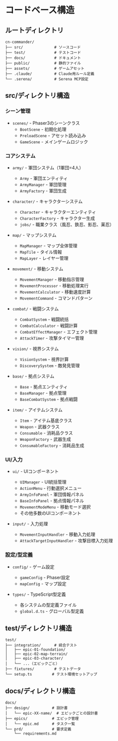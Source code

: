 # コードベース構造

## ルートディレクトリ
```
cn-commander/
├── src/              # ソースコード
├── test/             # テストコード
├── docs/             # ドキュメント
├── public/           # 静的ファイル
├── assets/           # ゲームアセット
├── .claude/          # Claude用ルール定義
└── .serena/          # Serena MCP設定
```

## src/ディレクトリ構造

### シーン管理
- `scenes/` - Phaser3のシーンクラス
  - `BootScene` - 初期化処理
  - `PreloadScene` - アセット読み込み
  - `GameScene` - メインゲームロジック

### コアシステム
- `army/` - 軍団システム（1軍団=4人）
  - `Army` - 軍団エンティティ
  - `ArmyManager` - 軍団管理
  - `ArmyFactory` - 軍団生成

- `character/` - キャラクターシステム
  - `Character` - キャラクターエンティティ
  - `CharacterFactory` - キャラクター生成
  - `jobs/` - 職業クラス（風忍、鉄忍、影忍、薬忍）

- `map/` - マップシステム
  - `MapManager` - マップ全体管理
  - `MapTile` - タイル情報
  - `MapLayer` - レイヤー管理

- `movement/` - 移動システム
  - `MovementManager` - 移動指示管理
  - `MovementProcessor` - 移動処理実行
  - `MovementCalculator` - 移動速度計算
  - `MovementCommand` - コマンドパターン

- `combat/` - 戦闘システム
  - `CombatSystem` - 戦闘統括
  - `CombatCalculator` - 戦闘計算
  - `CombatEffectManager` - エフェクト管理
  - `AttackTimer` - 攻撃タイマー管理

- `vision/` - 視界システム
  - `VisionSystem` - 視界計算
  - `DiscoverySystem` - 敵発見管理

- `base/` - 拠点システム
  - `Base` - 拠点エンティティ
  - `BaseManager` - 拠点管理
  - `BaseCombatSystem` - 拠点戦闘

- `item/` - アイテムシステム
  - `Item` - アイテム基底クラス
  - `Weapon` - 武器クラス
  - `Consumable` - 消耗品クラス
  - `WeaponFactory` - 武器生成
  - `ConsumableFactory` - 消耗品生成

### UI/入力
- `ui/` - UIコンポーネント
  - `UIManager` - UI統括管理
  - `ActionMenu` - 行動選択メニュー
  - `ArmyInfoPanel` - 軍団情報パネル
  - `BaseInfoPanel` - 拠点情報パネル
  - `MovementModeMenu` - 移動モード選択
  - その他多数のUIコンポーネント

- `input/` - 入力処理
  - `MovementInputHandler` - 移動入力処理
  - `AttackTargetInputHandler` - 攻撃目標入力処理

### 設定/型定義
- `config/` - ゲーム設定
  - `gameConfig` - Phaser設定
  - `mapConfig` - マップ設定

- `types/` - TypeScript型定義
  - 各システムの型定義ファイル
  - `global.d.ts` - グローバル型定義

## test/ディレクトリ構造
```
test/
├── integration/      # 統合テスト
│   ├── epic-01-foundation/
│   ├── epic-02-map-terrain/
│   ├── epic-03-character/
│   └── ...（エピックごと）
├── fixtures/         # テストデータ
└── setup.ts         # テスト環境セットアップ
```

## docs/ディレクトリ構造
```
docs/
├── design/          # 設計書
│   └── epic-XX-name/  # エピックごとの設計書
├── epics/           # エピック管理
│   └── epic.md      # タスク一覧
└── prd/             # 要求定義
    └── requirements.md
```